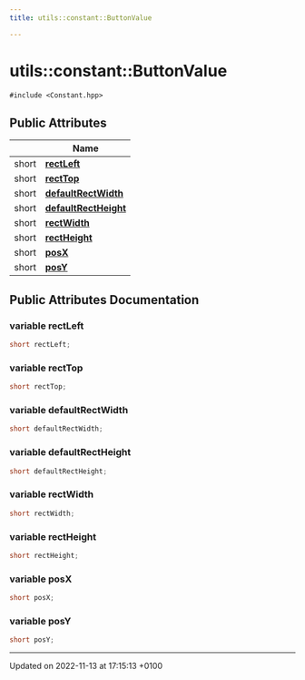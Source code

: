 ```yaml
---
title: utils::constant::ButtonValue

---
```


# utils::constant::ButtonValue






`#include <Constant.hpp>`

## Public Attributes

|                | Name           |
| -------------- | -------------- |
| short | **[rectLeft](Classes/structutils_1_1constant_1_1_button_value.md#variable-rectleft)**  |
| short | **[rectTop](Classes/structutils_1_1constant_1_1_button_value.md#variable-recttop)**  |
| short | **[defaultRectWidth](Classes/structutils_1_1constant_1_1_button_value.md#variable-defaultrectwidth)**  |
| short | **[defaultRectHeight](Classes/structutils_1_1constant_1_1_button_value.md#variable-defaultrectheight)**  |
| short | **[rectWidth](Classes/structutils_1_1constant_1_1_button_value.md#variable-rectwidth)**  |
| short | **[rectHeight](Classes/structutils_1_1constant_1_1_button_value.md#variable-rectheight)**  |
| short | **[posX](Classes/structutils_1_1constant_1_1_button_value.md#variable-posx)**  |
| short | **[posY](Classes/structutils_1_1constant_1_1_button_value.md#variable-posy)**  |

## Public Attributes Documentation

### variable rectLeft

```cpp
short rectLeft;
```


### variable rectTop

```cpp
short rectTop;
```


### variable defaultRectWidth

```cpp
short defaultRectWidth;
```


### variable defaultRectHeight

```cpp
short defaultRectHeight;
```


### variable rectWidth

```cpp
short rectWidth;
```


### variable rectHeight

```cpp
short rectHeight;
```


### variable posX

```cpp
short posX;
```


### variable posY

```cpp
short posY;
```


-------------------------------

Updated on 2022-11-13 at 17:15:13 +0100